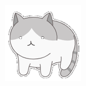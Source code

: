 <img align="right" alt="GIF" src="https://github.com/CyberPotat42/CyberPotat42/blob/main/kit.gif" />
